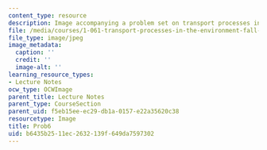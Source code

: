 ```yaml
---
content_type: resource
description: Image accompanying a problem set on transport processes in the environment.
file: /media/courses/1-061-transport-processes-in-the-environment-fall-2008/b6435b2511ec2632139f649da7597302_Prob6.jpg
file_type: image/jpeg
image_metadata:
  caption: ''
  credit: ''
  image-alt: ''
learning_resource_types:
- Lecture Notes
ocw_type: OCWImage
parent_title: Lecture Notes
parent_type: CourseSection
parent_uid: f5eb15ee-ec29-db1a-0157-e22a35620c38
resourcetype: Image
title: Prob6
uid: b6435b25-11ec-2632-139f-649da7597302
---
```

